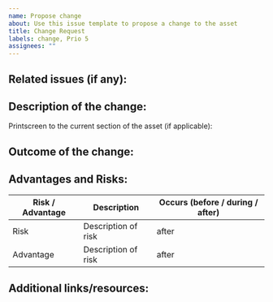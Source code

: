 ```yaml
---
name: Propose change
about: Use this issue template to propose a change to the asset
title: Change Request
labels: change, Prio 5
assignees: ""
---
```


## **Related issues (if any)**:

<!--
If there are any related issues (e.g. questions or otherwise), please cite them here.
-->

## **Description of the change**:

<!--
Please outline the change or addition that you want to make. Use this section to describe the change in as much detail as possible. If you're suggesting a change, then please also supply a printscreen to the current section that you're referring to.
Just paste it bellow.
-->

Printscreen to the current section of the asset (if applicable):

## **Outcome of the change**:

<!--
Please outline, succinctly what the tangible (i.e. real-life) changes will be as a result of this change, and outline them here. This allows us to take a goal-oriented view on the change and assess its outcome.
 -->

## **Advantages and Risks**:

<!--
Please outline any advantages or risks that you foresee with this change being implemented, please look at before, during and after implementation scenarios and try to be specific about what these advantages and risks are.
-->

| Risk / Advantage | Description         | Occurs (before / during / after) |
| ---------------- | ------------------- | -------------------------------- |
| Risk             | Description of risk | after                            |
| Advantage        | Description of risk | after                            |

## **Additional links/resources**:

<!--
Please add any additional links or resources that allow the team to have a look at the material that you're using to support your proposal, so that we can better understand your ideia.
If you have examples, put the link to them.
-->

<!-- Finally, issues are set with a default priority of 5 (this is the lowest). If you think this needs changing, please amend the issue with the appropriate priority label.
If you assign two labels, the one with the lower priority will be set.
-->
